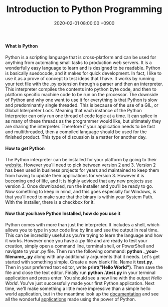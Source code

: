 ﻿---
title: Introduction to Python Programming
date: 2020-02-01 08:00:00 +0900
categories: [ python ]
tags: [  ]
---

#### What is Python
Python is a scripting language that is cross-platform and can be used for anything from automating small tasks to production web servers.  It is a wonderfully easy language to learn and is designed to be readable.  Python is basically suedocode, and it makes for quick development.  In fact, I like to use it as a prove of concept to test ideas that I have.  It works by running your text file with the .py extension through a parser and then an interpreter.  This interpreter compiles the contents into python byte code, and then to platform specific machine code to be run on the processor.  The downside of Python and why one want to use it for everything is that Python is slow and predominantly single threaded.  This is because of the use of a GIL, or Global Interpreter Lock.  Meaning that each instance of the Python Interpreter can only run one thread of code logic at a time.  It can splice in as many of these threads as the programmer would like, but ultimately they are sharing the interpreter.  Therefore if your application needs to be fast and multithreaded, then a compiled language should be used for the finished product.  This type of discussion is a matter for another day.
	
#### How to get Python
The Python interpreter can be installed for your platform by going to their [website](https://www.python.org/downloads/).  However you\'ll need to pick between version 2 and 3.  Version 2 has been used in business projects for years and maintained to keep them from having to update their applications for version 3.  However it is becoming end of life, and it is highly adviced that any new projects use version 3.  Once downloaded, run the installer and you\'ll be ready to go.  Now something to keep in mind, and this goes especially for Windows, is that you\'ll need to make sure that the binary is within your System Path.  With the installer, there is a checkbox for it.

#### Now that you have Python Installed, how do you use it
Python comes with more than just the interpreter.  It includes a shell, which allows you to type in your code line by line and see the output in real time.  This can be incredibly useful as you\'re trying to learn the language and how it works.  However once you have a .py file and are ready to test your creation, simply open a command line, terminal shell, or PowerShell and navigate to your .py file.  Then run the following command: **python .\_your-filename_.py** along with any additionally arguments that it needs.  Let\'s get started with something simple.  Create a new blank file.  Name it **test.py**.  Then in your preferred text editor, write **print("Hello World")**.  Then save the file and close the text editor.  Finally run **python .\test.py** in your terminal application and press enter.  You should see a new line with the output <var>Hello World</var>.  You\'ve just successfully made your first Python application.  Next time, we\'ll make something a little more impressive than a simple hello world application, but in the meantime look up the [documentation](https://docs.python.org/3/) and see all the wonderful [applications](https://en.wikipedia.org/wiki/List_of_Python_software#Applications) made using the power of Python.





